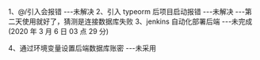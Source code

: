 1、@/引入会报错
---未解决
2、引入 typeorm 后项目启动报错
---未解决
---第二天使用就好了，猜测是连接数据库失败
3、jenkins 自动化部署后端
---未完成(2020 年 3 月 6 日 03 点 29 分)

4、通过环境变量设置后端数据库账密
---未采用
